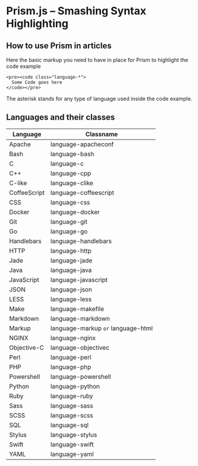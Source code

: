 # Prism.js – Smashing Syntax Highlighting

## How to use Prism in articles

Here the basic markup you need to have in place for Prism to highlight the code example

```
<pre><code class="language-*">
  Some Code goes here
</code></pre>
```

The asterisk stands for any type of language used inside the code example.

## Languages and their classes

|Language|Classname|
|---|---|
|Apache|language-apacheconf|
|Bash|language-bash|
|C|language-c|
|C++|language-cpp|
|C-like|language-clike|
|CoffeeScript|language-coffeescript|
|CSS|language-css|
|Docker|language-docker|
|Git|language-git|
|Go|language-go|
|Handlebars|language-handlebars|
|HTTP|language-http|
|Jade|language-jade|
|Java|language-java|
|JavaScript|language-javascript|
|JSON|language-json|
|LESS|language-less|
|Make|language-makefile|
|Markdown|language-markdown|
|Markup|language-markup `or` language-html|
|NGINX|language-nginx|
|Objective-C|language-objectivec|
|Perl|language-perl|
|PHP|language-php|
|Powershell|language-powershell|
|Python|language-python|
|Ruby|language-ruby|
|Sass|language-sass|
|SCSS|language-scss|
|SQL|language-sql|
|Stylus|language-stylus|
|Swift|language-swift|
|YAML|language-yaml|

